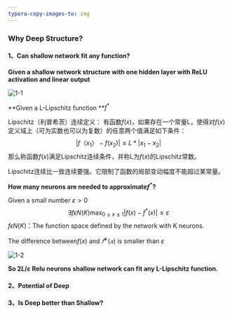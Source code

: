 ```yaml
---
typora-copy-images-to: img
---
```


### Why Deep Structure?

#### 1、Can shallow network fit any function? 

 **Given a shallow network structure with one hidden layer with ReLU activation and linear output**

![1-1](/home/MLDS_notebook/img/1-1.png)

**Given a L-Lipschitz function **$f^*$

Lipschitz（利普希茨）连续定义： 
有函数$f(x)$，如果存在一个常量L，使得对$f(x)$定义域上（可为实数也可以为复数）的任意两个值满足如下条件： 
$$
|f（x_1）-f(x_2)|\leq L*|x_1-x_2|
$$
那么称函数$f(x)$满足Lipschitz连续条件，并称L为$f(x)$的Lipschitz常数。 

Lipschitz连续比一致连续要强。它限制了函数的局部变动幅度不能超过某常量。

**How many neurons are needed to approximate$f^*$?** 

Given a small number $\varepsilon > 0$
$$
\exists  f\epsilon N(K) \max_{0\leq x \leq 1}|f(x)-f^*(x)|\leq \varepsilon
$$
$f\epsilon N(K)$：The function space defined by the network with K neurons.

The difference between$f(x)$ and $𝑓
^∗( 𝑥)$ is smaller than $\varepsilon$

![1-2](/home/MLDS_notebook/img/1-2.png)

**So $2L/\varepsilon$ Relu neurons shallow network can fit any  L-Lipschitz function.**

#### 2、Potential of Deep



#### 3、Is Deep better than Shallow?